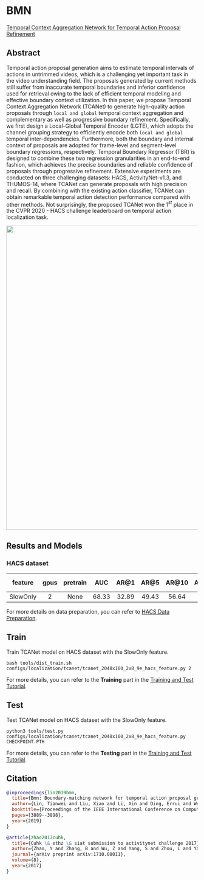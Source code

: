 # BMN

[Temporal Context Aggregation Network for Temporal Action Proposal Refinement](https://openaccess.thecvf.com/content/CVPR2021/papers/Qing_Temporal_Context_Aggregation_Network_for_Temporal_Action_Proposal_Refinement_CVPR_2021_paper.pdf)

<!-- [ALGORITHM] -->

## Abstract

<!-- [ABSTRACT] -->

Temporal action proposal generation aims to estimate temporal intervals of actions in untrimmed videos, which is a challenging yet important task in the video understanding field.
The proposals generated by current methods still suffer from inaccurate temporal boundaries and inferior confidence used for retrieval owing to the lack of efficient temporal modeling and effective boundary context utilization.
In this paper, we propose Temporal Context Aggregation Network (TCANet) to generate high-quality action proposals through `local and global` temporal context aggregation and complementary as well as progressive boundary refinement.
Specifically, we first design a Local-Global Temporal Encoder (LGTE), which adopts the channel grouping strategy to efficiently encode both `local and global` temporal inter-dependencies.
Furthermore, both the boundary and internal context of proposals are adopted for frame-level and segment-level boundary regressions, respectively.
Temporal Boundary Regressor (TBR) is designed to combine these two regression granularities in an end-to-end fashion, which achieves the precise boundaries and reliable confidence of proposals through progressive refinement. Extensive experiments are conducted on three challenging datasets: HACS, ActivityNet-v1.3, and THUMOS-14, where TCANet can generate proposals with high precision and recall. By combining with the existing action classifier, TCANet can obtain remarkable temporal action detection performance compared with other methods. Not surprisingly, the proposed TCANet won the 1$^{st}$ place in the CVPR 2020 - HACS challenge leaderboard on temporal action localization task.

<!-- [IMAGE] -->

<div align=center>
<img src="https://user-images.githubusercontent.com/35267818/223302449-8891241c-e84a-4c74-bf31-073d6a75b33a.png" width="800"/>
</div>

## Results and Models

### HACS dataset

| feature  | gpus | pretrain |  AUC  | AR@1  | AR@5  | AR@10 | AR@100 | gpu_mem(M) | iter time(s) |                    config                     |                     ckpt                     |                     log                     |
| :------: | :--: | :------: | :---: | :---: | :---: | :---: | :----: | :--------: | :----------: | :-------------------------------------------: | :------------------------------------------: | :-----------------------------------------: |
| SlowOnly |  2   |   None   | 68.33 | 32.89 | 49.43 | 56.64 | 75.29  |    5412    |      -       | [config](/configs/localization/tcanet/tcanet_2048x100_2x8_9e_hacs_feature.py) | [ckpt](https://download.openmmlab.com/mmaction/v1.0/localization/tcanet/) | [log](https://download.openmmlab.com/mmaction/v1.0/localization/tcanet) |

For more details on data preparation, you can refer to [HACS Data Preparation](/tools/data/hacs/README.md).

## Train

Train TCANet model on HACS dataset with the SlowOnly feature.

```shell
bash tools/dist_train.sh configs/localization/tcanet/tcanet_2048x100_2x8_9e_hacs_feature.py 2
```

For more details, you can refer to the **Training** part in the [Training and Test Tutorial](/docs/en/user_guides/4_train_test.md).

## Test

Test TCANet model on HACS dataset with the SlowOnly feature.

```shell
python3 tools/test.py  configs/localization/tcanet/tcanet_2048x100_2x8_9e_hacs_feature.py CHECKPOINT.PTH
```

For more details, you can refer to the **Testing** part in the [Training and Test Tutorial](/docs/en/user_guides/4_train_test.md).

## Citation

```BibTeX
@inproceedings{lin2019bmn,
  title={Bmn: Boundary-matching network for temporal action proposal generation},
  author={Lin, Tianwei and Liu, Xiao and Li, Xin and Ding, Errui and Wen, Shilei},
  booktitle={Proceedings of the IEEE International Conference on Computer Vision},
  pages={3889--3898},
  year={2019}
}
```

<!-- [DATASET] -->

```BibTeX
@article{zhao2017cuhk,
  title={Cuhk \& ethz \& siat submission to activitynet challenge 2017},
  author={Zhao, Y and Zhang, B and Wu, Z and Yang, S and Zhou, L and Yan, S and Wang, L and Xiong, Y and Lin, D and Qiao, Y and others},
  journal={arXiv preprint arXiv:1710.08011},
  volume={8},
  year={2017}
}
```
